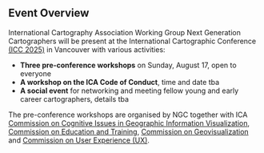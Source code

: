 ## Event Overview

International Cartography Association Working Group Next Generation Cartographers will be present at the International Cartographic Conference [(ICC 2025)](https://icc2025.com/) in Vancouver with various activities:

- **Three pre-conference workshops** on Sunday, August 17, open to everyone
- **A workshop on the ICA Code of Conduct**, time and date tba
- **A social event** for networking and meeting fellow young and early career cartographers, details tba


The pre-conference workshops are organised by NGC together with ICA [Commission on Cognitive Issues in Geographic Information Visualization](https://cogvis.icaci.org/), [Commission on Education and Training](https://education.icaci.org/), [Commission on Geovisualization](https://viz.icaci.org/) and [Commission on User Experience (UX)](https://use.icaci.org/).
